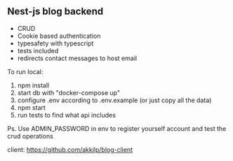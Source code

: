 ## Nest-js blog backend

* CRUD
* Cookie based authentication
* typesafety with typescript
* tests included
* redirects contact messages to host email


To run local:
1. npm install 
2. start db with "docker-compose up"
3. configure .env according to .env.example (or just copy all the data)
4. npm start 
5. run tests to find what api includes

Ps. Use ADMIN_PASSWORD in env to register yourself account and test the crud operations

client: https://github.com/akkilp/blog-client
